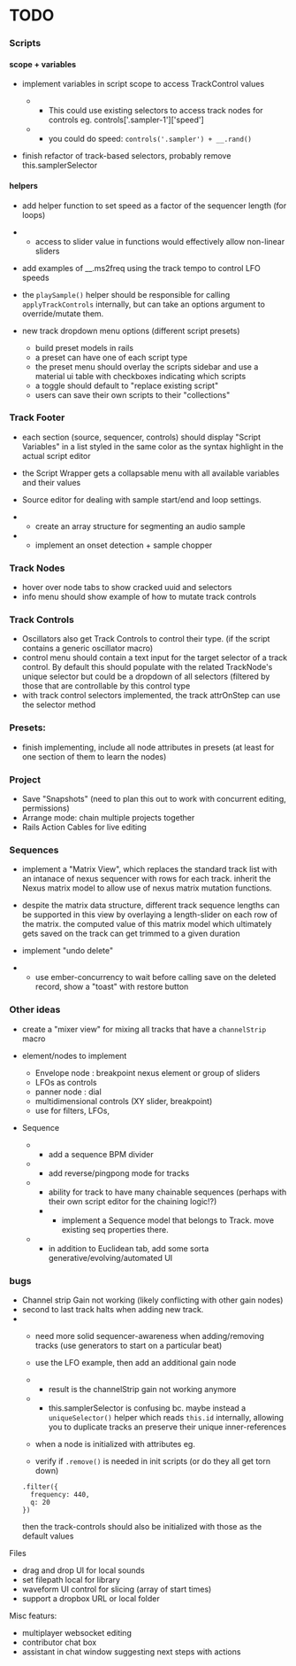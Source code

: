 # TODO

### Scripts
#### scope + variables
- implement variables in script scope to access TrackControl values
  - - This could use existing selectors to access track nodes for controls eg.
      controls['.sampler-1']['speed']
  - -  you could do speed: `controls('.sampler') + __.rand()`

- finish refactor of track-based selectors, probably remove this.samplerSelector

#### helpers
- add helper function to set speed as a factor of the sequencer length (for loops)
- - access to slider value in functions would effectively allow non-linear sliders
- add examples of __.ms2freq using the track tempo to control LFO speeds
- the `playSample()` helper should be responsible for calling `applyTrackControls` internally, but can take an options argument to override/mutate them.

- new track dropdown menu options (different script presets)
  - build preset models in rails
  - a preset can have one of each script type
  - the preset menu should overlay the scripts sidebar and use a material ui table with checkboxes indicating which scripts
  - a toggle should default to "replace existing script"
  - users can save their own scripts to their "collections"


### Track Footer
  - each section (source, sequencer, controls) should display "Script Variables" in a list
  styled in the same color as the syntax highlight in the actual script editor
  - the Script Wrapper gets a collapsable menu with all available variables and their values

  - Source editor for dealing with sample start/end and loop settings. 
  - - create an array structure for segmenting an audio sample
  - - implement an onset detection + sample chopper

### Track Nodes
  - hover over node tabs to show cracked uuid and selectors
  - info menu should show example of how to mutate track controls

### Track Controls
  - Oscillators also get Track Controls to control their type. (if the script contains a generic oscillator macro)
  - control menu should contain a text input for the target selector of a track control. By default this should populate with the related TrackNode's unique selector
    but could be a dropdown of all selectors (filtered by those that are controllable by this control type
  - with track control selectors implemented, the track attrOnStep can use the selector method

### Presets:
  - finish implementing, include all node attributes in presets
    (at least for one section of them to learn the nodes)

### Project
  - Save "Snapshots" (need to plan this out to work with concurrent editing, permissions)
  - Arrange mode: chain multiple projects together
  - Rails Action Cables for live editing

### Sequences
  - implement a "Matrix View", which replaces the standard track list with an intanace of 
  nexus sequencer with rows for each track. inherit the Nexus matrix model to allow use of 
  nexus matrix mutation functions.
  - despite the matrix data structure, different track sequence lengths can be supported in this view
  by overlaying a length-slider on each row of the matrix. 
  the computed value of this matrix model which ultimately gets saved on the track can
  get trimmed to a given duration

- implement "undo delete" 
- - use ember-concurrency to wait before calling save on the deleted record, show a "toast" with restore button

### Other ideas
- create a  "mixer view" for mixing all tracks that have a `channelStrip` macro


- element/nodes to implement
  - Envelope node : breakpoint nexus element or group of sliders
  - LFOs as controls
  - panner node : dial
  - multidimensional controls (XY slider, breakpoint)
  - use for filters, LFOs, 

- Sequence
  - - add a sequence BPM divider
  - - add reverse/pingpong mode for tracks
  - - ability for track to have many chainable sequences (perhaps with their own script editor for the chaining logic!?)
    - - implement a Sequence model that belongs to Track. move existing seq properties there.
  - - in addition to Euclidean tab, add some sorta generative/evolving/automated UI


### bugs
- Channel strip Gain not working (likely conflicting with other gain nodes)
- second to last track halts when adding new track.
- - need more solid sequencer-awareness when adding/removing tracks (use generators to start on a particular beat)

  - use the LFO example, then add an additional gain node
  - - result is the channelStrip gain not working anymore
  - - this.samplerSelector is confusing bc. maybe instead a `uniqueSelector()` helper
      which reads `this.id` internally, allowing you to duplicate tracks an preserve their unique inner-references
  - when a node is initialized with attributes eg.
  - verify if `.remove()` is needed in init scripts (or do they all get torn down)
  ```
  .filter({
    frequency: 440,
    q: 20
  })
  ```
  then the track-controls should also be initialized with those as the default values

Files
  - drag and drop UI for local sounds
  - set filepath local for library 
  - waveform UI control for slicing (array of start times)
  - support a dropbox URL or local folder

Misc featurs:
  - multiplayer websocket editing
  - contributor chat box
  - assistant in chat window suggesting next steps with actions
